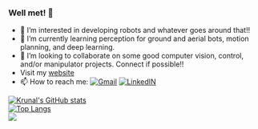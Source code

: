 ### Well met! 👋

<!--
**KrunalBhatt99/KrunalBhatt99** is a ✨ _special_ ✨ repository because its `README.md` (this file) appears on your GitHub profile.
-->
- 👀 I’m interested in developing robots and whatever goes around that!!
- 🌱 I’m currently learning perception for ground and aerial bots, motion planning, and deep learning.
- 💞️ I’m looking to collaborate on some good computer vision, control, and/or manipulator projects. Connect if possible!!
- Visit my [website](https://sites.google.com/nirmauni.ac.in/krunalbhatt/home)
- 📫 How to reach me:<be>
  <a target="_blank" href="mailto:kmbhatt999@gmail.com">![Gmail](https://img.shields.io/badge/Gmail-D14836?style=for-the-badge&logo=gmail&logoColor=white)</a> [![LinkedIN](https://img.shields.io/badge/LinkedIn-0077B5?style=for-the-badge&logo=linkedin&logoColor=white)](https://www.linkedin.com/in/krunalbhatt9/)<br>


[![Krunal's GitHub stats](https://github-readme-stats.vercel.app/api?username=krunalmbhatt&hide=contribs,prs)](https://github.com/krunalmbhatt/readme-stats) <br>
[![Top Langs](https://github-readme-stats.vercel.app/api/top-langs/?username=krunalmbhatt&layout=compact)](https://github.com/krunalmbhatt) <br>
![](https://komarev.com/ghpvc/?username=your-github-username&style=plastic&label=Visitors)
